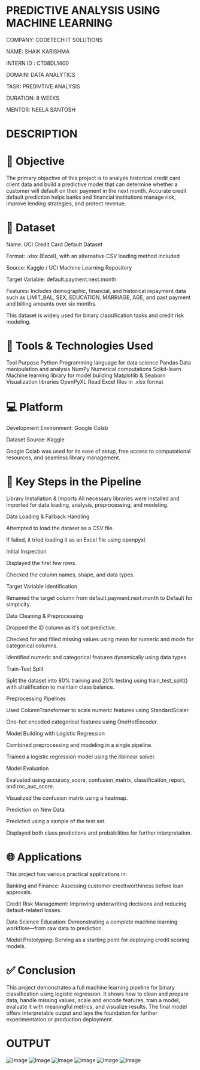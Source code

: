# PREDICTIVE ANALYSIS  USING MACHINE LEARNING

COMPANY: CODETECH IT SOLUTIONS

NAME: SHAIK KARISHMA

INTERN ID : CT08DL1400

DOMAIN: DATA ANALYTICS

TASK: PREDIVTIVE ANALYSIS 

DURATION: 8 WEEKS

MENTOR: NEELA SANTOSH

# DESCRIPTION


# 🎯 Objective
The primary objective of this project is to analyze historical credit card client data and build a predictive model that can determine whether a customer will default on their payment in the next month. Accurate credit default prediction helps banks and financial institutions manage risk, improve lending strategies, and protect revenue.


# 📁 Dataset
Name: UCI Credit Card Default Dataset

Format: .xlsx (Excel), with an alternative CSV loading method included

Source: Kaggle / UCI Machine Learning Repository

Target Variable: default.payment.next.month

Features: Includes demographic, financial, and historical repayment data such as LIMIT_BAL, SEX, EDUCATION, MARRIAGE, AGE, and past payment and billing amounts over six months.

This dataset is widely used for binary classification tasks and credit risk modeling.


# 🧰 Tools & Technologies Used
Tool	Purpose
Python	Programming language for data science
Pandas	Data manipulation and analysis
NumPy	Numerical computations
Scikit-learn	Machine learning library for model building
Matplotlib & Seaborn	Visualization libraries
OpenPyXL	Read Excel files in .xlsx format


# 💻 Platform
Development Environment: Google Colab

Dataset Source: Kaggle

Google Colab was used for its ease of setup, free access to computational resources, and seamless library management.


# 🔑 Key Steps in the Pipeline
Library Installation & Imports
All necessary libraries were installed and imported for data loading, analysis, preprocessing, and modeling.

Data Loading & Fallback Handling

Attempted to load the dataset as a CSV file.

If failed, it tried loading it as an Excel file using openpyxl.

Initial Inspection

Displayed the first few rows.

Checked the column names, shape, and data types.

Target Variable Identification

Renamed the target column from default.payment.next.month to Default for simplicity.

Data Cleaning & Preprocessing

Dropped the ID column as it's not predictive.

Checked for and filled missing values using mean for numeric and mode for categorical columns.

Identified numeric and categorical features dynamically using data types.

Train-Test Split

Split the dataset into 80% training and 20% testing using train_test_split() with stratification to maintain class balance.

Preprocessing Pipelines

Used ColumnTransformer to scale numeric features using StandardScaler.

One-hot encoded categorical features using OneHotEncoder.

Model Building with Logistic Regression

Combined preprocessing and modeling in a single pipeline.

Trained a logistic regression model using the liblinear solver.

Model Evaluation

Evaluated using accuracy_score, confusion_matrix, classification_report, and roc_auc_score.

Visualized the confusion matrix using a heatmap.

Prediction on New Data

Predicted using a sample of the test set.

Displayed both class predictions and probabilities for further interpretation.


# 🌐 Applications
This project has various practical applications in:

Banking and Finance: Assessing customer creditworthiness before loan approvals.

Credit Risk Management: Improving underwriting decisions and reducing default-related losses.

Data Science Education: Demonstrating a complete machine learning workflow—from raw data to prediction.

Model Prototyping: Serving as a starting point for deploying credit scoring models.


# ✅ Conclusion
This project demonstrates a full machine learning pipeline for binary classification using logistic regression. It shows how to clean and prepare data, handle missing values, scale and encode features, train a model, evaluate it with meaningful metrics, and visualize results. The final model offers interpretable output and lays the foundation for further experimentation or production deployment.


  # OUTPUT 

![Image](https://github.com/user-attachments/assets/558c2634-176d-456c-8e49-ff08ed5f24e0)
![Image](https://github.com/user-attachments/assets/3bafc88c-8489-478e-b266-22b800fa7c09)
![Image](https://github.com/user-attachments/assets/062cf200-f5c2-43f0-81f8-7a9c8e55e696)
![Image](https://github.com/user-attachments/assets/6460c369-9865-45cf-9dce-32fd8615e1f4)
![Image](https://github.com/user-attachments/assets/83ff4d8e-250b-4024-ad21-305a23e15d85)
![Image](https://github.com/user-attachments/assets/9853e80c-ea8f-42ba-bfa7-a8edf0308da2)
